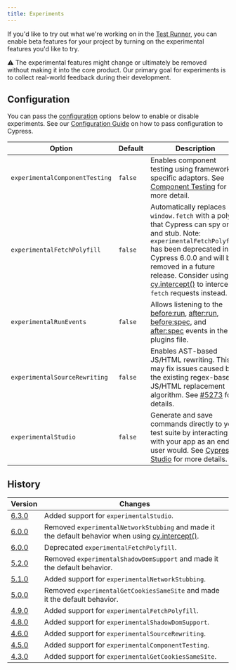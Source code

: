 ```yaml
---
title: Experiments
---
```


If you'd like to try out what we're working on in the [Test Runner](/guides/core-concepts/test-runner), you can enable beta features for your project by turning on the experimental features you'd like to try.

<Alert type="warning">


⚠️ The experimental features might change or ultimately be removed without making it into the core product. Our primary goal for experiments is to collect real-world feedback during their development.

</Alert>

## Configuration

You can pass the [configuration](/guides/references/configuration) options below to enable or disable experiments. See our [Configuration Guide](/guides/references/configuration) on how to pass configuration to Cypress.

Option | Default | Description
----- | ---- | ----
`experimentalComponentTesting` | `false` | Enables component testing using framework-specific adaptors. See [Component Testing](/guides/component-testing/component-testing-introduction) for more detail.
`experimentalFetchPolyfill` | `false` | Automatically replaces `window.fetch` with a polyfill that Cypress can spy on and stub. Note: `experimentalFetchPolyfill` has been deprecated in Cypress 6.0.0 and will be removed in a future release. Consider using [cy.intercept()](/api/commands/intercept) to intercept `fetch` requests instead.
`experimentalRunEvents` | `false` | Allows listening to the [before:run](/api/plugins/before-run-api), [after:run](/api/plugins/after-run-api), [before:spec](/api/plugins/before-spec-api), and [after:spec](/api/plugins/after-spec-api) events in the plugins file.
`experimentalSourceRewriting` | `false` | Enables AST-based JS/HTML rewriting. This may fix issues caused by the existing regex-based JS/HTML replacement algorithm. See [#5273](https://github.com/cypress-io/cypress/issues/5273) for details.
`experimentalStudio` | `false` | Generate and save commands directly to your test suite by interacting with your app as an end user would. See [Cypress Studio](/guides/core-concepts/cypress-studio) for more details.

## History

Version | Changes
--- | ---
[6.3.0](/guides/references/changelog#6-3-0) | Added support for `experimentalStudio`.
[6.0.0](/guides/references/changelog#6-0-0) | Removed `experimentalNetworkStubbing` and made it the default behavior when using [cy.intercept()](/api/commands/intercept).
[6.0.0](/guides/references/changelog#6-0-0) | Deprecated `experimentalFetchPolyfill`.
[5.2.0](/guides/references/changelog#5-2-0) | Removed `experimentalShadowDomSupport` and made it the default behavior.
[5.1.0](/guides/references/changelog#5-1-0) | Added support for `experimentalNetworkStubbing`.
[5.0.0](/guides/references/changelog#5-0-0) | Removed `experimentalGetCookiesSameSite` and made it the default behavior.
[4.9.0](/guides/references/changelog#4-9-0) | Added support for `experimentalFetchPolyfill`.
[4.8.0](/guides/references/changelog#4-8-0) | Added support for `experimentalShadowDomSupport`.
[4.6.0](/guides/references/changelog#4-6-0) | Added support for `experimentalSourceRewriting`.
[4.5.0](/guides/references/changelog#4-5-0) | Added support for `experimentalComponentTesting`.
[4.3.0](/guides/references/changelog#4-3-0) | Added support for `experimentalGetCookiesSameSite`.

